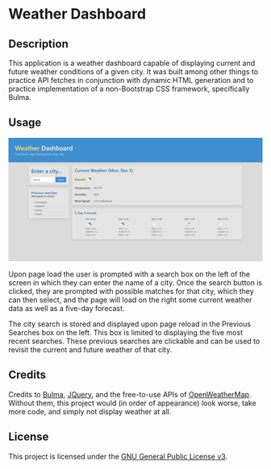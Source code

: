 # Weather Dashboard

## Description

This application is a weather dashboard capable of displaying current and future weather conditions of a given city. It was built among other things to practice API fetches in conjunction with dynamic HTML generation and to practice implementation of a non-Bootstrap CSS framework, specifically Bulma.

## Usage

![Screenshot of website.](assets/img/screenshot.png)

Upon page load the user is prompted with a search box on the left of the screen in which they can enter the name of a city. Once the search button is clicked, they are prompted with possible matches for that city, which they can then select, and the page will load on the right some current weather data as well as a five-day forecast.

The city search is stored and displayed upon page reload in the Previous Searches box on the left. This box is limited to displaying the five most recent searches. These previous searches are clickable and can be used to revisit the current and future weather of that city.

## Credits

Credits to [Bulma](https://bulma.io/), [JQuery](https://jquery.com/), and the free-to-use APIs of [OpenWeatherMap](https://openweathermap.org/). Without them, this project would (in order of appearance) look worse, take more code, and simply not display weather at all.

## License

This project is licensed under the [GNU General Public License v3](https://www.gnu.org/licenses/gpl-3.0.html).
